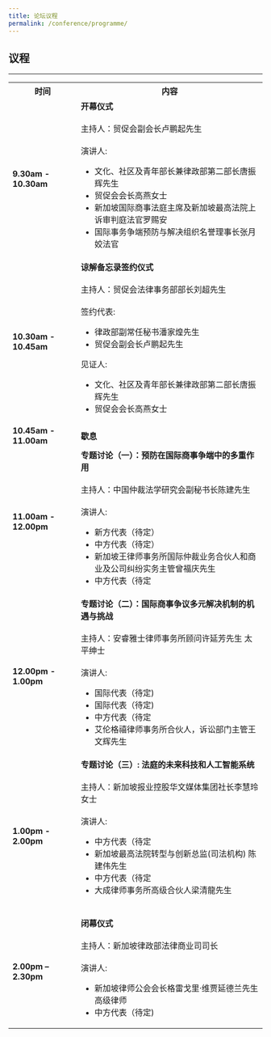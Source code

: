 ```yaml
---
title: 论坛议程
permalink: /conference/programme/
---
```


<style>
table tr td ul li {font-size: 1rem;}
</style>

## 议程

---

<table>
    <tr>
      <th>
        <b>时间</b>
      </th>
      <th>
        <b>内容</b>
      </th>
    </tr>
    <tr>
      <td><b>9.30am - 10.30am</b></td>
      <td><b>开幕仪式</b><br>
        <br>
        主持人：贸促会副会长卢鹏起先生<br>
        <br>
        演讲人: <br>
        <ul>
          <li>文化、社区及青年部长兼律政部第二部长唐振辉先生</li>
          <li>贸促会会长高燕女士</li>
          <li>新加坡国际商事法庭主席及新加坡最高法院上诉审判庭法官罗赐安</li>
          <li>国际事务争端预防与解决组织名誉理事长张月姣法官</li>
        </ul>
      </td>
    </tr>
    <tr>
      <td><b>10.30am - 10.45am</b></td>
      <td><b>谅解备忘录签约仪式</b><br>
        <br>
        主持人：贸促会法律事务部部长刘超先生<br>
        <br>
        签约代表: <br>
        <ul>
          <li>律政部副常任秘书潘家煌先生</li>
          <li>贸促会副会长卢鹏起先生</li>
        </ul>
        见证人: <br>
        <ul>
          <li>文化、社区及青年部长兼律政部第二部长唐振辉先生</li>
          <li>贸促会会长高燕女士</li>
        </ul>
      </td>
    </tr>
    <tr>
      <td><b>10.45am - 11.00am</b></td>
      <td><b>歇息</b><br>
      </td>
    </tr>
    <tr>
      <td><b>11.00am - 12.00pm</b></td>
      <td><b>专题讨论（一）：预防在国际商事争端中的多重作用</b><br>
        <br>
        主持人：中国仲裁法学研究会副秘书长陈建先生 <br>
        <br>
        演讲人: <br>
        <ul>
          <li>新方代表（待定） </li>
          <li>中方代表（待定）</li>
          <li>新加坡王律师事务所国际仲裁业务合伙人和商业及公司纠纷实务主管曾福庆先生</li>
          <li>中方代表（待定</li>
        </ul>
      </td>
    </tr>
    <tr>
      <td><b>12.00pm - 1.00pm</b></td>
      <td><b>专题讨论（二）：国际商事争议多元解决机制的机遇与挑战</b><br>
        <br>
        主持人：安睿雅士律师事务所顾问许延芳先生 太平绅士 <br>
        <br>
        演讲人: <br>
        <ul>
          <li>国际代表（待定)</li>
          <li>国际代表（待定)</li>
          <li>中方代表（待定</li>
          <li>艾伦格禧律师事务所合伙人，诉讼部门主管王文辉先生</li>
        </ul>
      </td>
    </tr>
    <tr>
      <td><b>1.00pm - 2.00pm</b></td>
      <td><b>专题讨论（三）: 法庭的未来科技和人工智能系统</b><br>
        <br>
        主持人：新加坡报业控股华文媒体集团社长李慧玲女士<br>
        <br>
        演讲人: <br>
        <ul>
          <li>中方代表（待定</li>
          <li>新加坡最高法院转型与创新总监(司法机构) 陈建伟先生</li>
          <li>中方代表（待定</li>
          <li>大成律师事务所高级合伙人梁清龍先生</li>  
        </ul>
      </td>
    </tr>
    <tr>
      <td><b>2.00pm – 2.30pm</b></td>
      <td><b>闭幕仪式</b><br>
        <br>
        主持人：新加坡律政部法律商业司司长<br>
        <br>
        演讲人: <br>
        <ul>
          <li>新加坡律师公会会长格雷戈里·维贾延德兰先生 高级律师</li>
          <li>中方代表（待定)</li>
        </ul>
      </td>
    </tr>
  </table>
